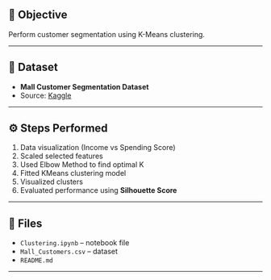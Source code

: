 ## 🎯 Objective
Perform customer segmentation using K-Means clustering.

---

## 📁 Dataset
- **Mall Customer Segmentation Dataset**
- Source: [Kaggle](https://www.kaggle.com/datasets/vjchoudhary7/customer-segmentation-tutorial-in-python)

---

## ⚙️ Steps Performed
1. Data visualization (Income vs Spending Score)
2. Scaled selected features
3. Used Elbow Method to find optimal K
4. Fitted KMeans clustering model
5. Visualized clusters
6. Evaluated performance using **Silhouette Score**

---

## 📂 Files
- `Clustering.ipynb` – notebook file
- `Mall_Customers.csv` – dataset
- `README.md`

---

